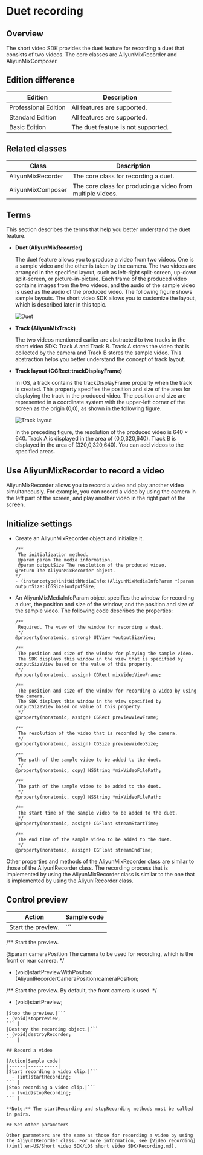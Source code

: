 # Duet recording

## Overview

The short video SDK provides the duet feature for recording a duet that consists of two videos. The core classes are AliyunMixRecorder and AliyunMixComposer.

## Edition difference

|Edition|Description|
|-------|-----------|
|Professional Edition|All features are supported.|
|Standard Edition|All features are supported.|
|Basic Edition|The duet feature is not supported.|

## Related classes

|Class|Description|
|-----|-----------|
|AliyunMixRecorder|The core class for recording a duet.|
|AliyunMixComposer|The core class for producing a video from multiple videos.|

## Terms

This section describes the terms that help you better understand the duet feature.

-   **Duet \(AliyunMixRecorder\)**

    The duet feature allows you to produce a video from two videos. One is a sample video and the other is taken by the camera. The two videos are arranged in the specified layout, such as left-right split-screen, up-down split-screen, or picture-in-picture. Each frame of the produced video contains images from the two videos, and the audio of the sample video is used as the audio of the produced video. The following figure shows sample layouts. The short video SDK allows you to customize the layout, which is described later in this topic.

    ![Duet](https://static-aliyun-doc.oss-accelerate.aliyuncs.com/assets/img/en-US/7178911161/p181623.png)

-   **Track \(AliyunMixTrack\)**

    The two videos mentioned earlier are abstracted to two tracks in the short video SDK: Track A and Track B. Track A stores the video that is collected by the camera and Track B stores the sample video. This abstraction helps you better understand the concept of track layout.

-   **Track layout \(CGRect:trackDisplayFrame\)**

    In iOS, a track contains the trackDisplayFrame property when the track is created. This property specifies the position and size of the area for displaying the track in the produced video. The position and size are represented in a coordinate system with the upper-left corner of the screen as the origin \(0,0\), as shown in the following figure.

    ![Track layout](https://static-aliyun-doc.oss-accelerate.aliyuncs.com/assets/img/en-US/7178911161/p181626.png)

    In the preceding figure, the resolution of the produced video is 640 × 640. Track A is displayed in the area of \(0,0,320,640\). Track B is displayed in the area of \(320,0,320,640\). You can add videos to the specified areas.


## Use AliyunMixRecorder to record a video

AliyunMixRecorder allows you to record a video and play another video simultaneously. For example, you can record a video by using the camera in the left part of the screen, and play another video in the right part of the screen.

## Initialize settings

-   Create an AliyunMixRecorder object and initialize it.

    ```
    /**
     The initialization method.
     @param param The media information.
     @param outputSize The resolution of the produced video. 
    @return The AliyunMixRecorder object. 
    */
    - (instancetype)initWithMediaInfo:(AliyunMixMediaInfoParam *)param outputSize:(CGSize)outputSize;
    ```

-   An AliyunMixMediaInfoParam object specifies the window for recording a duet, the position and size of the window, and the position and size of the sample video. The following code describes the properties:

    ```
    /**
     Required. The view of the window for recording a duet.
     */
    @property(nonatomic, strong) UIView *outputSizeView;
    
    /**
     The position and size of the window for playing the sample video.
     The SDK displays this window in the view that is specified by outputSizeView based on the value of this property.
     */
    @property(nonatomic, assign) CGRect mixVideoViewFrame;
    
    /**
     The position and size of the window for recording a video by using the camera.
     The SDK displays this window in the view specified by outputSizeView based on value of this property.
     */
    @property(nonatomic, assign) CGRect previewViewFrame;
    
    /**
     The resolution of the video that is recorded by the camera.
     */
    @property(nonatomic, assign) CGSize previewVideoSize;
    
    /**
     The path of the sample video to be added to the duet.
     */
    @property(nonatomic, copy) NSString *mixVideoFilePath;
    
    /**
     The path of the sample video to be added to the duet.
     */
    @property(nonatomic, copy) NSString *mixVideoFilePath;
    
    /**
     The start time of the sample video to be added to the duet.
     */
    @property(nonatomic, assign) CGFloat streamStartTime;
    
    /**
     The end time of the sample video to be added to the duet.
     */
    @property(nonatomic, assign) CGFloat streamEndTime;
    ```


Other properties and methods of the AliyunMixRecorder class are similar to those of the AliyunIRecorder class. The recording process that is implemented by using the AliyunMixRecorder class is similar to the one that is implemented by using the AliyunIRecorder class.

## Control preview

|Action|Sample code|
|------|-----------|
|Start the preview.|```
/** 
Start the preview.

@param cameraPosition The camera to be used for recording, which is the front or rear camera.
 */
- (void)startPreviewWithPositon:(AliyunIRecorderCameraPosition)cameraPosition;

/**
 Start the preview. By default, the front camera is used.
 */
- (void)startPreview;
``` |
|Stop the preview.|```
- (void)stopPreview;
``` |
|Destroy the recording object.|```
- (void)destroyRecorder;
``` |

## Record a video

|Action|Sample code|
|------|-----------|
|Start recording a video clip.|```
  - (int)startRecording;
``` |
|Stop recording a video clip.|```
  - (void)stopRecording;
``` |

**Note:** The startRecording and stopRecording methods must be called in pairs.

## Set other parameters

Other parameters are the same as those for recording a video by using the AliyunIRecorder class. For more information, see [Video recording](/intl.en-US/Short video SDK/iOS short video SDK/Recording.md).

